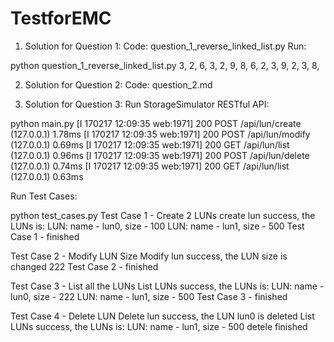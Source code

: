 # TestforEMC

1. Solution for Question 1:
Code: question_1_reverse_linked_list.py
Run:

  python question_1_reverse_linked_list.py 
  3, 2, 6, 3, 2, 9, 8, 
  6, 2, 3, 9, 2, 3, 8, 

2. Solution for Question 2:
Code: question_2.md


3. Solution for Question 3:
Run StorageSimulator RESTful API:

  python main.py 
  [I 170217 12:09:35 web:1971] 200 POST /api/lun/create (127.0.0.1) 1.78ms
  [I 170217 12:09:35 web:1971] 200 POST /api/lun/modify (127.0.0.1) 0.69ms
  [I 170217 12:09:35 web:1971] 200 GET /api/lun/list (127.0.0.1) 0.96ms
  [I 170217 12:09:35 web:1971] 200 POST /api/lun/delete (127.0.0.1) 0.74ms
  [I 170217 12:09:35 web:1971] 200 GET /api/lun/list (127.0.0.1) 0.63ms

Run Test Cases:

  python test_cases.py 
  Test Case 1 - Create 2 LUNs
  create lun success, the LUNs is:
  LUN: name - lun0, size - 100
  LUN: name - lun1, size - 500
  Test Case 1 - finished


  Test Case 2 - Modify LUN Size
  Modify lun success, the LUN size is changed 222
  Test Case 2 - finished


  Test Case 3 - List all the LUNs
  List LUNs success, the LUNs is:
  LUN: name - lun0, size - 222
  LUN: name - lun1, size - 500
  Test Case 3 - finished


  Test Case 4 - Delete LUN
  Delete lun success, the LUN lun0 is deleted
  List LUNs success, the LUNs is:
  LUN: name - lun1, size - 500
  detele finished
